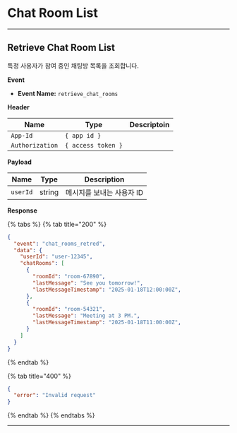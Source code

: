 # Chat Room List

***

## Retrieve Chat Room List

특정 사용자가 참여 중인 채팅방 목록을 조회합니다.



**Event**

* **Event Name:** `retrieve_chat_rooms`



**Header**

| Name            | Type               | Descriptoin |
| --------------- | ------------------ | ----------- |
| `App-Id`        | `{ app id }`       |             |
| `Authorization` | `{ access token }` |             |

**Payload**

| Name     | Type   | Description     |
| -------- | ------ | --------------- |
| `userId` | string | 메시지를 보내는 사용자 ID |

**Response**

{% tabs %}
{% tab title="200" %}
```json
{
  "event": "chat_rooms_retred",
  "data": {
    "userId": "user-12345",
    "chatRooms": [
      {
        "roomId": "room-67890",
        "lastMessage": "See you tomorrow!",
        "lastMessageTimestamp": "2025-01-18T12:00:00Z",
      },
      {
        "roomId": "room-54321",
        "lastMessage": "Meeting at 3 PM.",
        "lastMessageTimestamp": "2025-01-18T11:00:00Z",
      }
    ]
  }
}

```
{% endtab %}

{% tab title="400" %}
```json
{
  "error": "Invalid request"
}
```
{% endtab %}
{% endtabs %}

***
